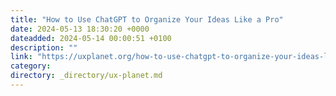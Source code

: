 ```yaml
---
title: "How to Use ChatGPT to Organize Your Ideas Like a Pro"
date: 2024-05-13 18:30:20 +0000
dateadded: 2024-05-14 00:00:51 +0100
description: ""
link: "https://uxplanet.org/how-to-use-chatgpt-to-organize-your-ideas-like-a-pro-ce4e19b0b457?source=rss----819cc2aaeee0---4"
category:
directory: _directory/ux-planet.md
---
```

